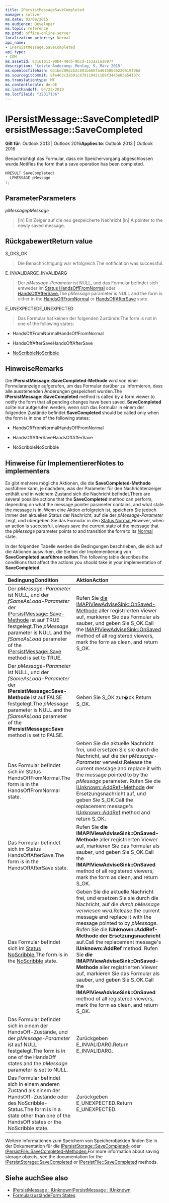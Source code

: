 ```yaml
---
title: IPersistMessageSaveCompleted
manager: soliver
ms.date: 03/09/2015
ms.audience: Developer
ms.topic: reference
ms.prod: office-online-server
localization_priority: Normal
api_name:
- IPersistMessage.SaveCompleted
api_type:
- COM
ms.assetid: 83161011-90b4-49cb-9bcd-153a21a10977
description: 'Letzte Änderung: Montag, 9. März 2015'
ms.openlocfilehash: 021be209a2b2c891b668fa401500d6220619f9bd
ms.sourcegitcommit: 8fe462c32b91c87911942c188f3445e85a54137c
ms.translationtype: MT
ms.contentlocale: de-DE
ms.lasthandoff: 04/23/2019
ms.locfileid: "32317136"
---
```

# <a name="ipersistmessagesavecompleted"></a><span data-ttu-id="ce3f5-103">IPersistMessage::SaveCompleted</span><span class="sxs-lookup"><span data-stu-id="ce3f5-103">IPersistMessage::SaveCompleted</span></span>

<span data-ttu-id="ce3f5-104">**Gilt für**: Outlook 2013 | Outlook 2016</span><span class="sxs-lookup"><span data-stu-id="ce3f5-104">**Applies to**: Outlook 2013 | Outlook 2016</span></span> 
  
<span data-ttu-id="ce3f5-105">Benachrichtigt das Formular, dass ein Speichervorgang abgeschlossen wurde.</span><span class="sxs-lookup"><span data-stu-id="ce3f5-105">Notifies the form that a save operation has been completed.</span></span> 
  
```cpp
HRESULT SaveCompleted(
  LPMESSAGE pMessage
);
```

## <a name="parameters"></a><span data-ttu-id="ce3f5-106">Parameter</span><span class="sxs-lookup"><span data-stu-id="ce3f5-106">Parameters</span></span>

<span data-ttu-id="ce3f5-107">_pMessage_</span><span class="sxs-lookup"><span data-stu-id="ce3f5-107">_pMessage_</span></span>
  
> <span data-ttu-id="ce3f5-108">[in] Ein Zeiger auf die neu gespeicherte Nachricht.</span><span class="sxs-lookup"><span data-stu-id="ce3f5-108">[in] A pointer to the newly saved message.</span></span>
    
## <a name="return-value"></a><span data-ttu-id="ce3f5-109">Rückgabewert</span><span class="sxs-lookup"><span data-stu-id="ce3f5-109">Return value</span></span>

<span data-ttu-id="ce3f5-110">S_OK</span><span class="sxs-lookup"><span data-stu-id="ce3f5-110">S_OK</span></span> 
  
> <span data-ttu-id="ce3f5-111">Die Benachrichtigung war erfolgreich.</span><span class="sxs-lookup"><span data-stu-id="ce3f5-111">The notification was successful.</span></span>
    
<span data-ttu-id="ce3f5-112">E_INVALIDARG</span><span class="sxs-lookup"><span data-stu-id="ce3f5-112">E_INVALIDARG</span></span> 
  
> <span data-ttu-id="ce3f5-113">Der _pMessage-Parameter_ ist NULL, und das Formular befindet sich entweder im [Status HandsOffFromNormal](handsofffromnormal-state.md) oder [HandsOffAfterSave.](handsoffaftersave-state.md)</span><span class="sxs-lookup"><span data-stu-id="ce3f5-113">The  _pMessage_ parameter is NULL and the form is either in the [HandsOffFromNormal](handsofffromnormal-state.md) or [HandsOffAfterSave](handsoffaftersave-state.md) state.</span></span> 
    
<span data-ttu-id="ce3f5-114">E_UNEXPECTED</span><span class="sxs-lookup"><span data-stu-id="ce3f5-114">E_UNEXPECTED</span></span> 
  
> <span data-ttu-id="ce3f5-115">Das Formular hat keinen der folgenden Zustände:</span><span class="sxs-lookup"><span data-stu-id="ce3f5-115">The form is not in one of the following states:</span></span>
    
   - <span data-ttu-id="ce3f5-116">HandsOffFromNormal</span><span class="sxs-lookup"><span data-stu-id="ce3f5-116">HandsOffFromNormal</span></span>
    
   - <span data-ttu-id="ce3f5-117">HandsOffAfterSave</span><span class="sxs-lookup"><span data-stu-id="ce3f5-117">HandsOffAfterSave</span></span>
    
   - [<span data-ttu-id="ce3f5-118">NoScribble</span><span class="sxs-lookup"><span data-stu-id="ce3f5-118">NoScribble</span></span>](noscribble-state.md)
    
## <a name="remarks"></a><span data-ttu-id="ce3f5-119">Hinweise</span><span class="sxs-lookup"><span data-stu-id="ce3f5-119">Remarks</span></span>

<span data-ttu-id="ce3f5-120">Die **IPersistMessage::SaveCompleted-Methode** wird von einer Formularanzeige aufgerufen, um das Formular darüber zu informieren, dass alle ausstehenden Änderungen gespeichert wurden.</span><span class="sxs-lookup"><span data-stu-id="ce3f5-120">The **IPersistMessage::SaveCompleted** method is called by a form viewer to notify the form that all pending changes have been saved.</span></span> <span data-ttu-id="ce3f5-121">**SaveCompleted** sollte nur aufgerufen werden, wenn sich das Formular in einem der folgenden Zustände befindet:</span><span class="sxs-lookup"><span data-stu-id="ce3f5-121">**SaveCompleted** should be called only when the form is in one of the following states:</span></span> 
  
- <span data-ttu-id="ce3f5-122">HandsOffFromNormal</span><span class="sxs-lookup"><span data-stu-id="ce3f5-122">HandsOffFromNormal</span></span>
    
- <span data-ttu-id="ce3f5-123">HandsOffAfterSave</span><span class="sxs-lookup"><span data-stu-id="ce3f5-123">HandsOffAfterSave</span></span>
    
- <span data-ttu-id="ce3f5-124">NoScribble</span><span class="sxs-lookup"><span data-stu-id="ce3f5-124">NoScribble</span></span>
    
## <a name="notes-to-implementers"></a><span data-ttu-id="ce3f5-125">Hinweise für Implementierer</span><span class="sxs-lookup"><span data-stu-id="ce3f5-125">Notes to implementers</span></span>

<span data-ttu-id="ce3f5-126">Es gibt mehrere mögliche Aktionen, die die **SaveCompleted-Methode** ausführen kann, je nachdem, was der Parameter für den Nachrichtenzeiger enthält und in welchem Zustand sich die Nachricht befindet.</span><span class="sxs-lookup"><span data-stu-id="ce3f5-126">There are several possible actions that the **SaveCompleted** method can perform, depending on what the message pointer parameter contains, and what state the message is in.</span></span> <span data-ttu-id="ce3f5-127">Wenn eine Aktion erfolgreich ist, speichern Sie jedoch immer den aktuellen Status der Nachricht, auf die der _pMessage-Parameter_ zeigt, und übergeben Sie das Formular in den [Status Normal.](normal-state.md)</span><span class="sxs-lookup"><span data-stu-id="ce3f5-127">However, when an action is successful, always save the current state of the message that the  _pMessage_ parameter points to and transition the form to its [Normal](normal-state.md) state.</span></span> 
  
<span data-ttu-id="ce3f5-128">In der folgenden Tabelle werden die Bedingungen beschrieben, die sich auf die Aktionen auswirken, die Sie bei der Implementierung von **SaveCompleted ausführen sollten.**</span><span class="sxs-lookup"><span data-stu-id="ce3f5-128">The following table describes the conditions that affect the actions you should take in your implementation of **SaveCompleted**.</span></span>
  
|<span data-ttu-id="ce3f5-129">**Bedingung**</span><span class="sxs-lookup"><span data-stu-id="ce3f5-129">**Condition**</span></span>|<span data-ttu-id="ce3f5-130">**Aktion**</span><span class="sxs-lookup"><span data-stu-id="ce3f5-130">**Action**</span></span>|
|:-----|:-----|
|<span data-ttu-id="ce3f5-131">Der  _pMessage-Parameter_ ist NULL, und der  _fSameAsLoad-Parameter_ der [IPersistMessage::Save-Methode](ipersistmessage-save.md) ist auf TRUE festgelegt.</span><span class="sxs-lookup"><span data-stu-id="ce3f5-131">The  _pMessage_ parameter is NULL and the  _fSameAsLoad_ parameter of the [IPersistMessage::Save](ipersistmessage-save.md) method is set to TRUE.</span></span>  <br/> |<span data-ttu-id="ce3f5-132">Rufen Sie [die IMAPIViewAdviseSink::OnSaved-Methode](imapiviewadvisesink-onsaved.md) aller registrierten Viewer auf, markieren Sie das Formular als sauber, und geben Sie S_OK.</span><span class="sxs-lookup"><span data-stu-id="ce3f5-132">Call the [IMAPIViewAdviseSink::OnSaved](imapiviewadvisesink-onsaved.md) method of all registered viewers, mark the form as clean, and return S_OK.</span></span>  <br/> |
|<span data-ttu-id="ce3f5-133">Der  _pMessage-Parameter_ ist NULL, und der  _fSameAsLoad-Parameter_ der **IPersistMessage::Save-Methode** ist auf FALSE festgelegt.</span><span class="sxs-lookup"><span data-stu-id="ce3f5-133">The  _pMessage_ parameter is NULL and the  _fSameAsLoad_ parameter of the **IPersistMessage::Save** method is set to FALSE.</span></span>  <br/> |<span data-ttu-id="ce3f5-134">Geben Sie S_OK zur�ck.</span><span class="sxs-lookup"><span data-stu-id="ce3f5-134">Return S_OK.</span></span>  <br/> |
|<span data-ttu-id="ce3f5-135">Das Formular befindet sich im Status HandsOffFromNormal.</span><span class="sxs-lookup"><span data-stu-id="ce3f5-135">The form is in the HandsOffFromNormal state.</span></span>  <br/> |<span data-ttu-id="ce3f5-136">Geben Sie die aktuelle Nachricht frei, und ersetzen Sie sie durch die Nachricht, auf die der  _pMessage-Parameter_ verweist.</span><span class="sxs-lookup"><span data-stu-id="ce3f5-136">Release the current message and replace it with the message pointed to by the  _pMessage_ parameter.</span></span> <span data-ttu-id="ce3f5-137">Rufen Sie die [IUnknown::AddRef-Methode](https://msdn.microsoft.com/library/b4316efd-73d4-4995-b898-8025a316ba63%28Office.15%29.aspx) der Ersetzungsnachricht auf, und geben Sie S_OK.</span><span class="sxs-lookup"><span data-stu-id="ce3f5-137">Call the replacement message's [IUnknown::AddRef](https://msdn.microsoft.com/library/b4316efd-73d4-4995-b898-8025a316ba63%28Office.15%29.aspx) method and return S_OK.</span></span>  <br/> |
|<span data-ttu-id="ce3f5-138">Das Formular befindet sich im Status HandsOffAfterSave.</span><span class="sxs-lookup"><span data-stu-id="ce3f5-138">The form is in the HandsOffAfterSave state.</span></span>  <br/> |<span data-ttu-id="ce3f5-139">Rufen Sie **die IMAPIViewAdviseSink::OnSaved-Methode** aller registrierten Viewer auf, markieren Sie das Formular als sauber, und geben Sie S_OK.</span><span class="sxs-lookup"><span data-stu-id="ce3f5-139">Call the **IMAPIViewAdviseSink::OnSaved** method of all registered viewers, mark the form as clean, and return S_OK.</span></span>  <br/> |
|<span data-ttu-id="ce3f5-140">Das Formular befindet sich im [Status NoScribble.](noscribble-state.md)</span><span class="sxs-lookup"><span data-stu-id="ce3f5-140">The form is in the [NoScribble](noscribble-state.md) state.</span></span>  <br/> |<span data-ttu-id="ce3f5-141">Geben Sie die aktuelle Nachricht frei, und ersetzen Sie sie durch die Nachricht, auf die _durch pMessage verwiesen wird._</span><span class="sxs-lookup"><span data-stu-id="ce3f5-141">Release the current message and replace it with the message pointed to by  _pMessage_.</span></span> <span data-ttu-id="ce3f5-142">Rufen Sie die **IUnknown::AddRef-Methode der Ersetzungsnachricht** auf.</span><span class="sxs-lookup"><span data-stu-id="ce3f5-142">Call the replacement message's **IUnknown::AddRef** method.</span></span> <span data-ttu-id="ce3f5-143">Rufen Sie **die IMAPIViewAdviseSink::OnSaved-Methode** aller registrierten Viewer auf, markieren Sie das Formular als sauber, und geben Sie S_OK.</span><span class="sxs-lookup"><span data-stu-id="ce3f5-143">Call the **IMAPIViewAdviseSink::OnSaved** method of all registered viewers, mark the form as clean, and return S_OK.</span></span>  <br/> |
|<span data-ttu-id="ce3f5-144">Das Formular befindet sich in einem der HandsOff-Zustände, und der  _pMessage-Parameter_ ist auf NULL festgelegt.</span><span class="sxs-lookup"><span data-stu-id="ce3f5-144">The form is in one of the HandsOff states and the  _pMessage_ parameter is set to NULL.</span></span>  <br/> |<span data-ttu-id="ce3f5-145">Zurückgeben E_INVALIDARG.</span><span class="sxs-lookup"><span data-stu-id="ce3f5-145">Return E_INVALIDARG.</span></span>  <br/> |
|<span data-ttu-id="ce3f5-146">Das Formular befindet sich in einem anderen Zustand als einem der HandsOff-Zustände oder des NoScribble-Status.</span><span class="sxs-lookup"><span data-stu-id="ce3f5-146">The form is in a state other than one of the HandsOff states or the NoScribble state.</span></span>  <br/> |<span data-ttu-id="ce3f5-147">Zurückgeben E_UNEXPECTED.</span><span class="sxs-lookup"><span data-stu-id="ce3f5-147">Return E_UNEXPECTED.</span></span>  <br/> |
   
<span data-ttu-id="ce3f5-148">Weitere Informationen zum Speichern von Speicherobjekten finden Sie in der Dokumentation für die [IPersistStorage::SaveCompleted-](https://docs.microsoft.com/windows/desktop/api/objidl/nf-objidl-ipersiststorage-savecompleted) oder [IPersistFile::SaveCompleted-Methoden.](https://docs.microsoft.com/windows/desktop/api/objidl/nf-objidl-ipersistfile-savecompleted)</span><span class="sxs-lookup"><span data-stu-id="ce3f5-148">For more information about saving storage objects, see the documentation for the [IPersistStorage::SaveCompleted](https://docs.microsoft.com/windows/desktop/api/objidl/nf-objidl-ipersiststorage-savecompleted) or [IPersistFile::SaveCompleted](https://docs.microsoft.com/windows/desktop/api/objidl/nf-objidl-ipersistfile-savecompleted) methods.</span></span> 
  
## <a name="see-also"></a><span data-ttu-id="ce3f5-149">Siehe auch</span><span class="sxs-lookup"><span data-stu-id="ce3f5-149">See also</span></span>

- [<span data-ttu-id="ce3f5-150">IPersistMessage : IUnknown</span><span class="sxs-lookup"><span data-stu-id="ce3f5-150">IPersistMessage : IUnknown</span></span>](ipersistmessageiunknown.md)
- [<span data-ttu-id="ce3f5-151">Formularzustände</span><span class="sxs-lookup"><span data-stu-id="ce3f5-151">Form States</span></span>](form-states.md)
